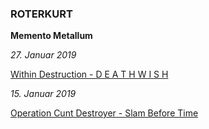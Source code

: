 ### ROTERKURT

**Memento Metallum**

*27. Januar 2019*

[Within Destruction - D E A T H W I S H](wd-dw.md)

*15. Januar 2019*

[Operation Cunt Destroyer - Slam Before Time](ocd-sbt.md)
